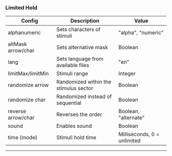 
### Limited Hold

|  Config                     |  Description                               |  Value                        |
|  ------                     |  ------                                    |  ------                       |
|  alphanumeric               |  Sets characters of stimuli                |  "alpha", "numeric"           |
|  altMask arrow/char         |  Sets alternative mask                     |  Boolean                      |
|  lang                       |  Sets language from available files        |  "en"                         |
|  limitMax/limitMin          |  Stimuli range                             |  Integer                      |
|  randomize arrow            |  Randomized within the stimulus sector     |  Boolean                      |
|  randomize char             |  Randomized instead of sequential          |  Boolean                      |
|  reverse arrow/char         |  Reverses the order                        |  Boolean, "alternate"         |
|  sound                      |  Enables sound                             |  Boolean                      |
|  time (mode)                |  Stimuli hold time                         |  Milliseconds, 0 = unlimited  |

---

